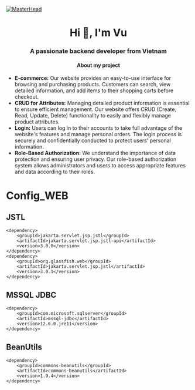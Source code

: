 [![MasterHead](https://wallpaperaccess.com/full/2471364.gif)](https://github.com/VuScriptMasterForge)
<h1 align="center">Hi 👋, I'm Vu</h1>
<h3 align="center">A passionate backend developer from Vietnam</h3>
<h4 align="center">About my project</h4>

- **E-commerce:** Our website provides an easy-to-use interface for browsing and purchasing products. Customers can search, view detailed information, and add items to their shopping carts before checkout.
- **CRUD for Attributes:** Managing detailed product information is essential to ensure efficient management. Our website offers CRUD (Create, Read, Update, Delete) functionality to easily and flexibly manage product attributes.
- **Login:** Users can log in to their accounts to take full advantage of the website's features and manage personal orders. The login process is securely and confidentially conducted to protect users' personal information.
- **Role-Based Authorization:** We understand the importance of data protection and ensuring user privacy. Our role-based authorization system allows administrators and users to access appropriate features and data according to their roles.

# Config_WEB
## JSTL 
```
<dependency>
    <groupId>jakarta.servlet.jsp.jstl</groupId>
    <artifactId>jakarta.servlet.jsp.jstl-api</artifactId>
    <version>3.0.0</version>
</dependency>
<dependency>
    <groupId>org.glassfish.web</groupId>
    <artifactId>jakarta.servlet.jsp.jstl</artifactId>
    <version>3.0.1</version>
</dependency>
```

## MSSQL JDBC
``` 
<dependency>
    <groupId>com.microsoft.sqlserver</groupId>
    <artifactId>mssql-jdbc</artifactId>
    <version>12.6.0.jre11</version>
</dependency>
```

## BeanUtils
```
<dependency>
    <groupId>commons-beanutils</groupId>
    <artifactId>commons-beanutils</artifactId>
    <version>1.9.4</version>
</dependency>

```
